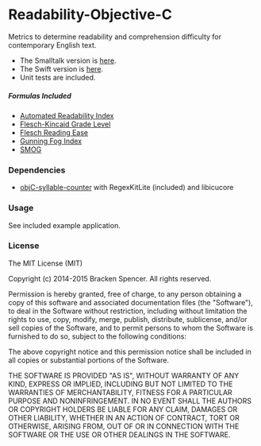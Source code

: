Readability-Objective-C
=======================

Metrics to determine readability and comprehension difficulty for contemporary English text.

* The Smalltalk version is [here](https://github.com/bracken-dev/Readability-Smalltalk).
* The Swift version is [here](https://github.com/bracken-dev/Readability-Swift).
* Unit tests are included.

##### Formulas Included

* [Automated Readability Index](http://en.wikipedia.org/wiki/Automated_Readability_Index)
* [Flesch-Kincaid Grade Level](http://en.wikipedia.org/wiki/Flesch–Kincaid_readability_tests)
* [Flesch Reading Ease](http://en.wikipedia.org/wiki/Flesch–Kincaid_readability_tests)
* [Gunning Fog Index](http://en.wikipedia.org/wiki/Gunning_fog_index)
* [SMOG](http://en.wikipedia.org/wiki/SMOG)

### Dependencies

* [objC-syllable-counter](https://github.com/bracken-dev/objC-syllable-counter.git) with RegexKitLite (included) and libicucore

### Usage

See included example application.

### License

The MIT License (MIT)

Copyright (c) 2014-2015 Bracken Spencer. All rights reserved.

Permission is hereby granted, free of charge, to any person obtaining a copy of this software and associated documentation files (the "Software"), to deal in the Software without restriction, including without limitation the rights to use, copy, modify, merge, publish, distribute, sublicense, and/or sell copies of the Software, and to permit persons to whom the Software is furnished to do so, subject to the following conditions:

The above copyright notice and this permission notice shall be included in all copies or substantial portions of the Software.

THE SOFTWARE IS PROVIDED "AS IS", WITHOUT WARRANTY OF ANY KIND, EXPRESS OR IMPLIED, INCLUDING BUT NOT LIMITED TO THE WARRANTIES OF MERCHANTABILITY, FITNESS FOR A PARTICULAR PURPOSE AND NONINFRINGEMENT. IN NO EVENT SHALL THE AUTHORS OR COPYRIGHT HOLDERS BE LIABLE FOR ANY CLAIM, DAMAGES OR OTHER LIABILITY, WHETHER IN AN ACTION OF CONTRACT, TORT OR OTHERWISE, ARISING FROM, OUT OF OR IN CONNECTION WITH THE SOFTWARE OR THE USE OR OTHER DEALINGS IN THE SOFTWARE.